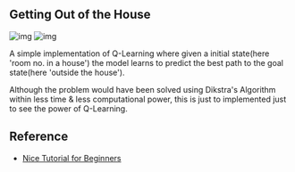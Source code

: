 ## Getting Out of the House

![img](http://mnemstudio.org/ai/path/images/agent_clip_image002.gif)
![img](http://mnemstudio.org/ai/path/images/map3a.gif)

A simple implementation of Q-Learning where given a initial state(here 'room no. in a house') the model learns to predict the best path to the goal state(here 'outside the house').

Although the problem would have been solved using Dikstra's Algorithm within less time & less computational power, this is just to implemented just to see the power of Q-Learning.

## Reference
* [Nice Tutorial for Beginners](http://mnemstudio.org/path-finding-q-learning-tutorial.htm)
